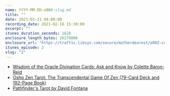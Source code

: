 ```yaml
---
name: YYYY-MM-DD-e00#-slug.md
title: ""
date: 2021-02-21 08:00:00
recording_date: 2021-02-16 15:30:00
excerpt: ""
itunes_duration_seconds: 1628
enclosure_length_bytes: 26279006
enclosure_url: "https://traffic.libsyn.com/secure/motherdearest/e002-connecting-with-the-divine-spirituality-and-systems-thinking.mp3"
itunes_episode: 2
slug: "2"
---
```


- [Wisdom of the Oracle Divination Cards: Ask and Know by Colette Baron-Reid](https://www.amazon.com/gp/product/1401946429/)
- [Osho Zen Tarot: The Transcendental Game Of Zen (79-Card Deck and 192-Page Book)](https://www.amazon.com/Osho-Zen-Tarot-Transcendental-192-Page/dp/0312117337/)
- [Pathfinder's Tarot by David Fontana](https://www.amazon.com/Pathfinders-Tarot-David-Fontana/dp/1780280424)

